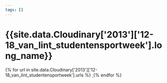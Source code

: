 ```yaml
---
tags: []
---
```

<div itemscope itemtype="http://schema.org/Photograph">
  <h1>{{site.data.Cloudinary['2013']['12-18_van_lint_studentensportweek'].long_name}}</h1>
  {% for url in site.data.Cloudinary['2013']['12-18_van_lint_studentensportweek'].urls %}
    <a itemprop="image" class="swipebox" title="" href="{{ site.cloudinary.baseurl }}/{{ url }}">
      <img alt="" itemprop="thumbnailUrl" src="{{ site.cloudinary.baseurl }}/h_150/{{ url }}" />
      <meta itemprop="isFamilyFriendly" content="true" />
    </a>
  {% endfor %}
</div>
